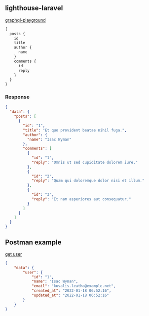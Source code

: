 ## lighthouse-laravel

[graphql-playground](http://localhost:8000/graphql-playground)

```graphql
{
  posts {
    id
    title
    author {
      name
    }
    comments {
      id
      reply
    }
  }
}
```
### Response
```json
{
  "data": {
    "posts": [
      {
        "id": "1",
        "title": "Et quo provident beatae nihil fuga.",
        "author": {
          "name": "Isac Wyman"
        },
        "comments": [
          {
            "id": "1",
            "reply": "Omnis ut sed cupiditate dolorem iure."
          },
          {
            "id": "2",
            "reply": "Quam qui doloremque dolor nisi et illum."
          },
          {
            "id": "3",
            "reply": "Et nam asperiores aut consequatur."
          }
        ]
      }
    ]
  }
}
```

## Postman example

[get user](http://localhost:8000/graphql?query={user(id:1){id,name,email,created_at,updated_at}})

```json
{
    "data": {
        "user": {
            "id": "1",
            "name": "Isac Wyman",
            "email": "kuvalis.leatha@example.net",
            "created_at": "2022-01-18 06:52:16",
            "updated_at": "2022-01-18 06:52:16"
        }
    }
}
```

